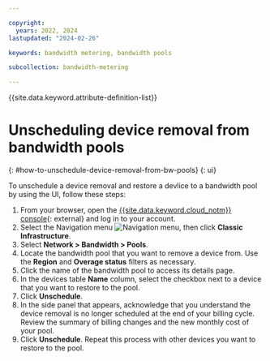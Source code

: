 ```yaml
---

copyright:
  years: 2022, 2024
lastupdated: "2024-02-26"

keywords: bandwidth metering, bandwidth pools

subcollection: bandwidth-metering

---
```


{{site.data.keyword.attribute-definition-list}}

# Unscheduling device removal from bandwidth pools
{: #how-to-unschedule-device-removal-from-bw-pools}
{: ui}

To unschedule a device removal and restore a devlice to a bandwidth pool by using the UI, follow these steps:

1. From your browser, open the [{{site.data.keyword.cloud_notm}} console](/login){: external} and log in to your account.
1. Select the Navigation menu ![Navigation menu](../icons/icon_hamburger.svg), then click **Classic Infrastructure**.
1. Select **Network > Bandwidth > Pools**.
1. Locate the bandwidth pool that you want to remove a device from. Use the **Region** and **Overage status** filters as necessary.
1. Click the name of the bandwidth pool to access its details page.
1. In the devices table **Name** column, select the checkbox next to a device that you want to restore to the pool. 
1. Click **Unschedule**. 
1. In the side panel that appears, acknowledge that you understand the device removal is no longer scheduled at the end of your billing cycle. Review the summary of billing changes and the new monthly cost of your pool.
1. Click **Unschedule**. Repeat this process with other devices you want to restore to the pool. 

